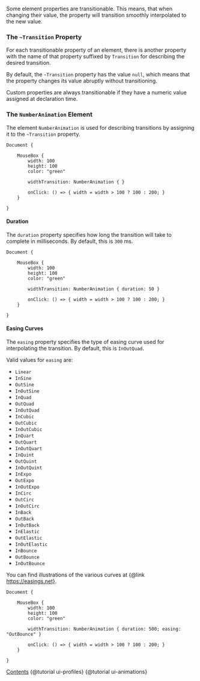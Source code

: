 Some element properties are transitionable. This means, that when changing their
value, the property will transition smoothly interpolated to the new value.

### The `~Transition` Property

For each transitionable property of an element, there is another property with
the name of that property suffixed by `Transition` for describing the desired
transition.

By default, the `~Transition` property has the value `null`, which
means that the property changes its value abruptly without transitioning.

Custom properties are always transitionable if they have a numeric value
assigned at declaration time.

### The `NumberAnimation` Element

The element `NumberAnimation` is used for describing transitions by assigning
it to the `~Transition` property.

```
Document {

    MouseBox {
        width: 100
        height: 100
        color: "green"

        widthTransition: NumberAnimation { }

        onClick: () => { width = width > 100 ? 100 : 200; }
    }

}
```

#### Duration

The `duration` property specifies how long the transition will take to complete
in milliseconds. By default, this is `300` ms.

```
Document {

    MouseBox {
        width: 100
        height: 100
        color: "green"

        widthTransition: NumberAnimation { duration: 50 }

        onClick: () => { width = width > 100 ? 100 : 200; }
    }

}
```

#### Easing Curves

The `easing` property specifies the type of easing curve used for interpolating
the transition. By default, this is `InOutQuad`.

Valid values for `easing` are:

* `Linear`
* `InSine`
* `OutSine`
* `InOutSine`
* `InQuad`
* `OutQuad`
* `InOutQuad`
* `InCubic`
* `OutCubic`
* `InOutCubic`
* `InQuart`
* `OutQuart`
* `InOutQuart`
* `InQuint`
* `OutQuint`
* `InOutQuint`
* `InExpo`
* `OutExpo`
* `InOutExpo`
* `InCirc`
* `OutCirc`
* `InOutCirc`
* `InBack`
* `OutBack`
* `InOutBack`
* `InElastic`
* `OutElastic`
* `InOutElastic`
* `InBounce`
* `OutBounce`
* `InOutBounce`

You can find illustrations of the various curves at {@link https://easings.net}.

```
Document {

    MouseBox {
        width: 100
        height: 100
        color: "green"

        widthTransition: NumberAnimation { duration: 500; easing: "OutBounce" }

        onClick: () => { width = width > 100 ? 100 : 200; }
    }

}
```

<div class="navstrip">
<span class="go-home"><a href="index.html">Contents</a></span>
<span class="go-previous">{@tutorial ui-profiles}</span>
<span class="go-next">{@tutorial ui-animations}</span>
</div>